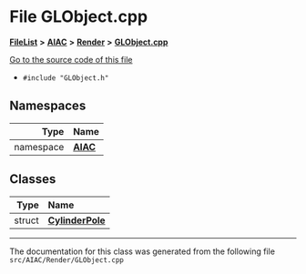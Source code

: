 

# File GLObject.cpp



[**FileList**](files.md) **>** [**AIAC**](dir_21da83368f7816722f2b707a7b03c84f.md) **>** [**Render**](dir_4231f99b70cbd7a69a19f070b3954fcb.md) **>** [**GLObject.cpp**](GLObject_8cpp.md)

[Go to the source code of this file](GLObject_8cpp_source.md)



* `#include "GLObject.h"`













## Namespaces

| Type | Name |
| ---: | :--- |
| namespace | [**AIAC**](namespaceAIAC.md) <br> |


## Classes

| Type | Name |
| ---: | :--- |
| struct | [**CylinderPole**](structAIAC_1_1CylinderPole.md) <br> |



















































------------------------------
The documentation for this class was generated from the following file `src/AIAC/Render/GLObject.cpp`

